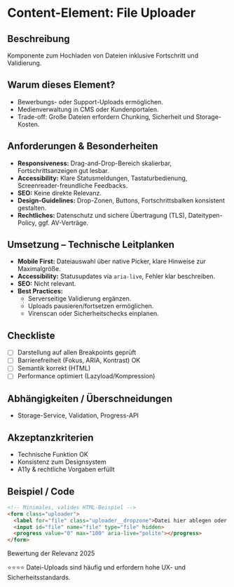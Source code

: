 # Content-Element: File Uploader

## Beschreibung
Komponente zum Hochladen von Dateien inklusive Fortschritt und Validierung.

## Warum dieses Element?
- Bewerbungs- oder Support-Uploads ermöglichen.
- Medienverwaltung in CMS oder Kundenportalen.
- Trade-off: Große Dateien erfordern Chunking, Sicherheit und Storage-Kosten.

## Anforderungen & Besonderheiten
- **Responsiveness:** Drag-and-Drop-Bereich skalierbar, Fortschrittsanzeigen gut lesbar.
- **Accessibility:** Klare Statusmeldungen, Tastaturbedienung, Screenreader-freundliche Feedbacks.
- **SEO:** Keine direkte Relevanz.
- **Design-Guidelines:** Drop-Zonen, Buttons, Fortschrittsbalken konsistent gestalten.
- **Rechtliches:** Datenschutz und sichere Übertragung (TLS), Dateitypen-Policy, ggf. AV-Verträge.

## Umsetzung – Technische Leitplanken
- **Mobile First:** Dateiauswahl über native Picker, klare Hinweise zur Maximalgröße.
- **Accessibility:** Statusupdates via `aria-live`, Fehler klar beschreiben.
- **SEO:** Nicht relevant.
- **Best Practices:**
  - Serverseitige Validierung ergänzen.
  - Uploads pausieren/fortsetzen ermöglichen.
  - Virenscan oder Sicherheitschecks einplanen.

## Checkliste
- [ ] Darstellung auf allen Breakpoints geprüft
- [ ] Barrierefreiheit (Fokus, ARIA, Kontrast) OK
- [ ] Semantik korrekt (HTML)
- [ ] Performance optimiert (Lazyload/Kompression)

## Abhängigkeiten / Überschneidungen
- Storage-Service, Validation, Progress-API

## Akzeptanzkriterien
- Technische Funktion OK
- Konsistenz zum Designsystem
- A11y & rechtliche Vorgaben erfüllt

## Beispiel / Code
```html
<!-- Minimales, valides HTML-Beispiel -->
<form class="uploader">
  <label for="file" class="uploader__dropzone">Datei hier ablegen oder klicken</label>
  <input id="file" name="file" type="file" hidden>
  <progress value="0" max="100" aria-live="polite"></progress>
</form>
```

Bewertung der Relevanz 2025

⭐⭐⭐⭐ Datei-Uploads sind häufig und erfordern hohe UX- und Sicherheitsstandards.
